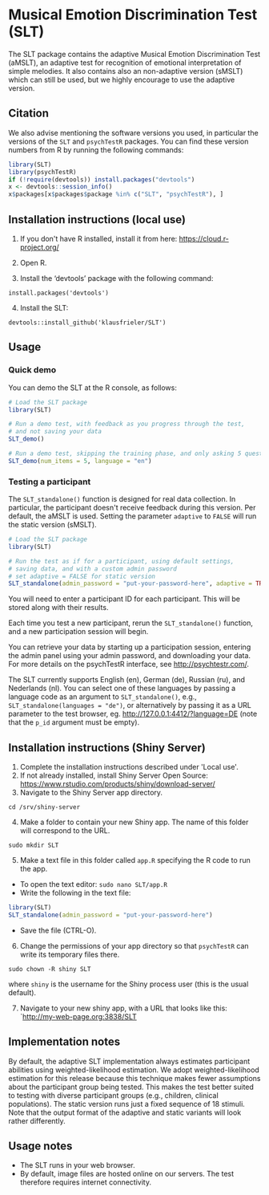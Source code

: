 # Musical Emotion Discrimination Test (SLT)


The SLT package contains the adaptive Musical Emotion Discrimination Test (aMSLT), an adaptive test for recognition of emotional interpretation of simple melodies. It also contains also an non-adaptive version (sMSLT) which can still be used, but we highly encourage to use the adaptive version.


## Citation

We also advise mentioning the software versions you used,
in particular the versions of the `SLT` and `psychTestR` packages.
You can find these version numbers from R by running the following commands:

``` r
library(SLT)
library(psychTestR)
if (!require(devtools)) install.packages("devtools")
x <- devtools::session_info()
x$packages[x$packages$package %in% c("SLT", "psychTestR"), ]
```

## Installation instructions (local use)

1. If you don't have R installed, install it from here: https://cloud.r-project.org/

2. Open R.

3. Install the ‘devtools’ package with the following command:

`install.packages('devtools')`

4. Install the SLT:

`devtools::install_github('klausfrieler/SLT')`

## Usage

### Quick demo 

You can demo the SLT at the R console, as follows:

``` r
# Load the SLT package
library(SLT)

# Run a demo test, with feedback as you progress through the test,
# and not saving your data
SLT_demo()

# Run a demo test, skipping the training phase, and only asking 5 questions, as well a changing the language
SLT_demo(num_items = 5, language = "en")
```

### Testing a participant

The `SLT_standalone()` function is designed for real data collection.
In particular, the participant doesn't receive feedback during this version. Per default, the aMSLT is used. Setting the parameter `adaptive` to `FALSE` will run the  static version (sMSLT).

``` r
# Load the SLT package
library(SLT)

# Run the test as if for a participant, using default settings,
# saving data, and with a custom admin password
# set adaptive = FALSE for static version
SLT_standalone(admin_password = "put-your-password-here", adaptive = TRUE) 
```

You will need to enter a participant ID for each participant.
This will be stored along with their results.

Each time you test a new participant,
rerun the `SLT_standalone()` function,
and a new participation session will begin.

You can retrieve your data by starting up a participation session,
entering the admin panel using your admin password,
and downloading your data.
For more details on the psychTestR interface, 
see http://psychtestr.com/.

The SLT currently supports English (en), German (de), Russian (ru), and Nederlands (nl).
You can select one of these languages by passing a language code as 
an argument to `SLT_standalone()`, e.g., `SLT_standalone(languages = "de")`,
or alternatively by passing it as a URL parameter to the test browser,
eg. http://127.0.0.1:4412/?language=DE (note that the `p_id` argument must be empty).

## Installation instructions (Shiny Server)

1. Complete the installation instructions described under 'Local use'.
2. If not already installed, install Shiny Server Open Source:
https://www.rstudio.com/products/shiny/download-server/
3. Navigate to the Shiny Server app directory.

`cd /srv/shiny-server`

4. Make a folder to contain your new Shiny app.
The name of this folder will correspond to the URL.

`sudo mkdir SLT`

5. Make a text file in this folder called `app.R`
specifying the R code to run the app.

- To open the text editor: `sudo nano SLT/app.R`
- Write the following in the text file:

``` r
library(SLT)
SLT_standalone(admin_password = "put-your-password-here")
```

- Save the file (CTRL-O).

6. Change the permissions of your app directory so that `psychTestR`
can write its temporary files there.

`sudo chown -R shiny SLT`

where `shiny` is the username for the Shiny process user
(this is the usual default).

7. Navigate to your new shiny app, with a URL that looks like this:
`http://my-web-page.org:3838/SLT

## Implementation notes

By default, the adaptive SLT  implementation always estimates participant abilities
using weighted-likelihood estimation.
We adopt weighted-likelihood estimation for this release 
because this technique makes fewer assumptions about the participant group being tested.
This makes the test better suited to testing with diverse participant groups
(e.g., children, clinical populations). The static version runs just a fixed sequence of 18 stimuli. Note that the output format of the adaptive and static variants will look rather differently.

## Usage notes

- The SLT runs in your web browser.
- By default, image files are hosted online on our servers.
The test therefore requires internet connectivity.
